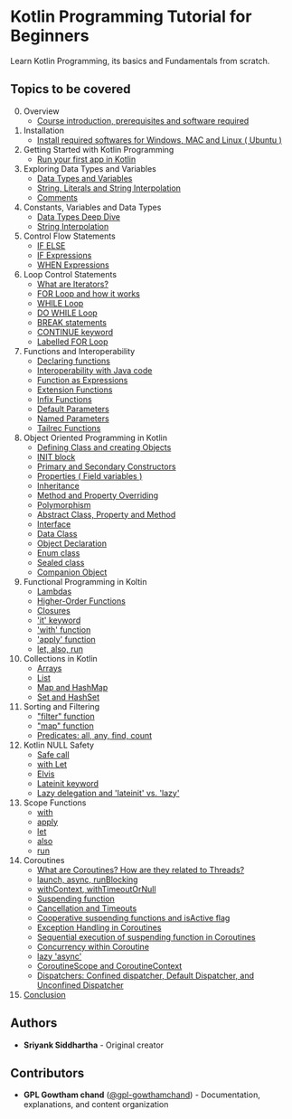 # Kotlin Programming Tutorial for Beginners 
Learn Kotlin Programming, its basics and Fundamentals from scratch. 

## Topics to be covered
0. Overview
    - [Course introduction, prerequisites and software required](docs/basics/01-hello-world.md)
1. Installation
    - [Install required softwares for Windows, MAC and Linux ( Ubuntu )](docs/installation.md)
2. Getting Started with Kotlin Programming
    - [Run your first app in Kotlin](docs/basics/01-hello-world.md)
3. Exploring Data Types and Variables 
    - [Data Types and Variables](docs/basics/02-variables-data-types.md)
    - [String, Literals and String Interpolation](docs/basics/05-string-interpolation.md)
    - [Comments](docs/basics/03-comments.md)
4. Constants, Variables and Data Types
    - [Data Types Deep Dive](docs/basics/04-data-types.md)
    - [String Interpolation](docs/basics/05-string-interpolation.md)
5. Control Flow Statements 
    - [IF ELSE](docs/control-flow/01-if-expressions.md)
    - [IF Expressions](docs/control-flow/01-if-expressions.md)
    - [WHEN Expressions](docs/control-flow/02-when-expressions.md)
6. Loop Control Statements 
    - [What are Iterators?](docs/control-flow/06-iterators.md)
    - [FOR Loop and how it works](docs/control-flow/03-for-loops.md)
    - [WHILE Loop](docs/control-flow/04-while-loops.md)
    - [DO WHILE Loop](docs/control-flow/04-while-loops.md)
    - [BREAK statements](docs/control-flow/05-break-continue.md)
    - [CONTINUE keyword](docs/control-flow/05-break-continue.md)
    - [Labelled FOR Loop](docs/control-flow/07-labelled-loops.md) 
7. Functions and Interoperability 
    - [Declaring functions](docs/functions/01-functions-basics.md)
    - [Interoperability with Java code](docs/advanced/01-kotlin-interoperability.md)
    - [Function as Expressions](docs/functions/02-functions-as-expressions.md)
    - [Extension Functions](docs/functions/04-extension-functions.md)
    - [Infix Functions](docs/functions/05-infix-functions.md)
    - [Default Parameters](docs/functions/06-default-parameters.md)
    - [Named Parameters](docs/functions/03-named-parameters.md)
    - [Tailrec Functions](docs/functions/07-tailrec-functions.md) 
8. Object Oriented Programming in Kotlin 
    - [Defining Class and creating Objects](docs/oop/01-classes-constructors.md)
    - [INIT block](docs/oop/05-init-block.md)
    - [Primary and Secondary Constructors](docs/oop/01-classes-constructors.md)
    - [Properties ( Field variables )](docs/oop/06-properties.md)
    - [Inheritance](docs/oop/02-inheritance.md)
    - [Method and Property Overriding](docs/oop/03-method-overriding.md)
    - [Polymorphism](docs/oop/08-polymorphism.md)
    - [Abstract Class, Property and Method](docs/oop/04-abstract-classes.md)
    - [Interface](docs/oop/09-interface.md)
    - [Data Class](docs/oop/10-data-class.md)
    - [Object Declaration](docs/oop/11-object-declaration.md)
    - [Enum class](docs/oop/07-enums-sealed-classes.md)
    - [Sealed class](docs/oop/07-enums-sealed-classes.md)
    - [Companion Object](docs/oop/12-companion-object.md)
9. Functional Programming in Koltin
    - [Lambdas](docs/functional-programming/01-lambdas.md)
    - [Higher-Order Functions](docs/functional-programming/05-higher-order-functions.md)
    - [Closures](docs/functional-programming/06-closures.md)
    - ['it' keyword](docs/functional-programming/07-it-keyword.md)
    - ['with' function](docs/functional-programming/02-scope-functions.md)
    - ['apply' function](docs/functional-programming/02-scope-functions.md)
    - [let, also, run](docs/functional-programming/03-let-also-run.md)
10. Collections in Kotlin
    - [Arrays](docs/collections/01-arrays.md)
    - [List](docs/collections/02-lists.md)
    - [Map and HashMap](docs/collections/03-maps.md)
    - [Set and HashSet](docs/collections/04-sets.md)
11. Sorting and Filtering
    - ["filter" function](docs/collections/05-filter-map-sorting.md)
    - ["map" function](docs/collections/05-filter-map-sorting.md)
    - [Predicates: all, any, find, count](docs/functional-programming/04-predicates.md)
12. Kotlin NULL Safety
    - [Safe call](docs/null-safety/01-null-safety.md)
    - [with Let](docs/null-safety/01-null-safety.md)
    - [Elvis](docs/null-safety/01-null-safety.md)
    - [Lateinit keyword](docs/null-safety/02-lateinit-lazy.md)
    - [Lazy delegation and 'lateinit' vs. 'lazy'](docs/null-safety/02-lateinit-lazy.md)
13. Scope Functions
    - [with](docs/functional-programming/02-scope-functions.md)
    - [apply](docs/functional-programming/02-scope-functions.md)
    - [let](docs/functional-programming/03-let-also-run.md)
    - [also](docs/functional-programming/03-let-also-run.md)
    - [run](docs/functional-programming/03-let-also-run.md)
14. Coroutines
    - [What are Coroutines? How are they related to Threads?](docs/coroutines/01-introduction.md)
    - [launch, async, runBlocking](docs/coroutines/02-launch-async.md)
    - [withContext, withTimeoutOrNull](docs/coroutines/04-context-dispatchers.md)
    - [Suspending function](docs/coroutines/01-introduction.md)
    - [Cancellation and Timeouts](docs/coroutines/03-exception-handling.md)
    - [Cooperative suspending functions and isActive flag](docs/coroutines/01-introduction.md)
    - [Exception Handling in Coroutines](docs/coroutines/03-exception-handling.md)
    - [Sequential execution of suspending function in Coroutines](docs/coroutines/02-launch-async.md)
    - [Concurrency within Coroutine](docs/coroutines/02-launch-async.md)
    - [lazy 'async'](docs/coroutines/02-launch-async.md)
    - [CoroutineScope and CoroutineContext](docs/coroutines/04-context-dispatchers.md)
    - [Dispatchers: Confined dispatcher, Default Dispatcher, and Unconfined Dispatcher](docs/coroutines/04-context-dispatchers.md)
15. [Conclusion](docs/conclusion.md) 

## Authors 

* **Sriyank Siddhartha** - Original creator

## Contributors

* **GPL Gowtham chand** ([@gpl-gowthamchand](https://github.com/gpl-gowthamchand)) - Documentation, explanations, and content organization
